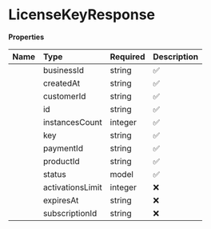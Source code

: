# LicenseKeyResponse



**Properties**

| Name | Type | Required | Description |
| :-------- | :----------| :----------| :----------|
    | businessId | string | ✅ | The unique identifier of the business associated with the license key. |
    | createdAt | string | ✅ | The timestamp indicating when the license key was created, in UTC. |
    | customerId | string | ✅ | The unique identifier of the customer associated with the license key. |
    | id | string | ✅ | The unique identifier of the license key. |
    | instancesCount | integer | ✅ | The current number of instances activated for this license key. |
    | key | string | ✅ | The license key string. |
    | paymentId | string | ✅ | The unique identifier of the payment associated with the license key. |
    | productId | string | ✅ | The unique identifier of the product associated with the license key. |
    | status | model | ✅ |  |
    | activationsLimit | integer | ❌ | The maximum number of activations allowed for this license key. |
    | expiresAt | string | ❌ | The timestamp indicating when the license key expires, in UTC. |
    | subscriptionId | string | ❌ | The unique identifier of the subscription associated with the license key, if any. |




<!-- This file was generated by liblab | https://liblab.com/ -->